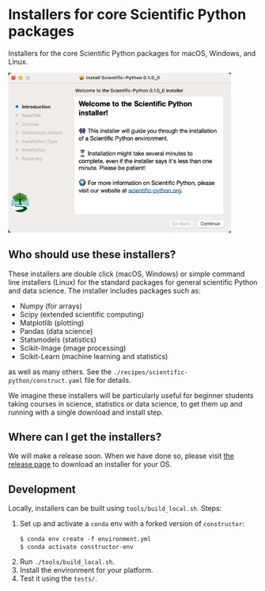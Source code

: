 # Installers for core Scientific Python packages

Installers for the core Scientific Python packages for macOS, Windows, and Linux.

<img src="./images/sp_installer_mac.jpg" alt="Screenshot of installer running on macOS" width="450px">

## Who should use these installers?

These installers are double click (macOS, Windows) or simple command line
installers (Linux) for the standard packages for general scientific Python and
data science.  The installer includes packages such as:

* Numpy (for arrays)
* Scipy (extended scientific computing)
* Matplotlib (plotting)
* Pandas (data science)
* Statsmodels (statistics)
* Scikit-Image (image processing)
* Scikit-Learn (machine learning and statistics)

as well as many others.  See the `./recipes/scientific-python/construct.yaml`
file for details.

We imagine these installers will be particularly useful for beginner students
taking courses in science, statistics or data science, to get them up and
running with a single download and install step.

## Where can I get the installers?

We will make a release soon.  When we have done so, please visit [the release
page](https://github.com/scientific-python/installer/releases/latest) to
download an installer for your OS. <!-- TODO: replace with link to tutorial
if/when written. -->

## Development

Locally, installers can be built using `tools/build_local.sh`. Steps:

1. Set up and activate a `conda` env with a forked version of `constructor`:
   ```console
   $ conda env create -f environment.yml
   $ conda activate constructor-env
   ```
2. Run `./tools/build_local.sh`.
3. Install the environment for your platform.
4. Test it using the `tests/`.

